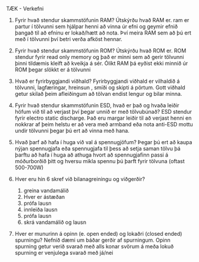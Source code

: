 TÆK - Verkefni

1. Fyrir hvað stendur skammstöfunin RAM? Útskýrðu hvað RAM er.
	ram er partur í tölvunni sem hjálpar henni að vinna úr efni og geymir efnið þangað til að efninu er lokað/hætt að nota. Því meira RAM sem að þú ert með í tölvunni því betri verða afköst hennar.

2. Fyrir hvað stendur skammstöfunin ROM? Útskýrðu hvað ROM er.
	ROM stendur fyrir read only memory og það er minni sem að gerir tölvunni þinni tildæmis kleift að kveikja á sér. Ólíkt RAM þá eyðist ekki minnið úr ROM þegar slökkt er á tölvunni

3. Hvað er fyrirbyggjandi viðhald?
	Fyrirbyggjandi viðhald er vilhaldið á tölvunni, lagfæringar, hreinsun , smíði og skipti á pörtum. Gott viðhald getur skilað þeim afleiðingum að tölvan endist lengur og bilar minna.

4. Fyrir hvað stendur skammstöfunin ESD, hvað er það og hvaða leiðir höfum við til að
verjast því þegar unnið er með tölvubúnað?
	ESD stendur fyrir electro static discharge. Það eru margar leiðir til að verjast henni en nokkrar af þeim helstu er að vera með armband eða nota anti-ESD mottu undir tölvunni þegar þú ert að vinna með hana.

5. Hvað þarf að hafa í huga við val á spennugjöfum?
	Þegar þú ert að kaupa nýjan spennugjafa eða spennugjafa til þess að setja saman tölvu þá þarftu að hafa í huga að athuga hvort að spennugjafinn passi á móðurborðið þitt og hversu mikla spennu þú þarft fyrir tölvuna (oftast 500-700W)	

6. Hver eru hin 6 skref við bilanagreiningu og viðgerðir?
	1. greina vandamálið
	2. Hver er ástæðan
	3. prófa lausn
	4. innleiða lausn
	5. prófa lausn
	6. skrá vandamálið og lausn

7. Hver er munurinn á opinn (e. open ended) og lokaðri (closed ended) spurningu?
Nefnið dæmi um báðar gerðir af spurningum.
	Opinn spurning getur verið svarað með alls konar svörum á meða lokuð spurning er venjulega svarað með já/nei